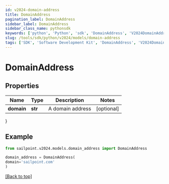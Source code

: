 ```yaml
---
id: v2024-domain-address
title: DomainAddress
pagination_label: DomainAddress
sidebar_label: DomainAddress
sidebar_class_name: pythonsdk
keywords: ['python', 'Python', 'sdk', 'DomainAddress', 'V2024DomainAddress'] 
slug: /tools/sdk/python/v2024/models/domain-address
tags: ['SDK', 'Software Development Kit', 'DomainAddress', 'V2024DomainAddress']
---
```


# DomainAddress


## Properties

Name | Type | Description | Notes
------------ | ------------- | ------------- | -------------
**domain** | **str** | A domain address | [optional] 
}

## Example

```python
from sailpoint.v2024.models.domain_address import DomainAddress

domain_address = DomainAddress(
domain='sailpoint.com'
)

```
[[Back to top]](#) 

